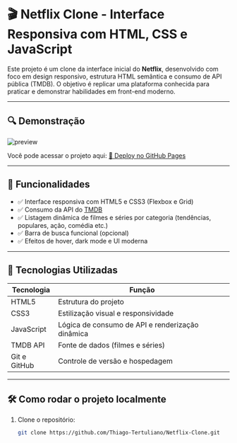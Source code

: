 # 🎬 Netflix Clone - Interface Responsiva com HTML, CSS e JavaScript

Este projeto é um clone da interface inicial do **Netflix**, desenvolvido com foco em design responsivo, estrutura HTML semântica e consumo de API pública (TMDB). O objetivo é replicar uma plataforma conhecida para praticar e demonstrar habilidades em front-end moderno.

---

## 🔍 Demonstração

![preview](https://i.imgur.com/NFQ17Zk.png) <!-- Substitua pelo seu link ou GIF se tiver -->

Você pode acessar o projeto aqui: [🔗 Deploy no GitHub Pages](https://seuusuario.github.io/netflix-clone)

---

## 🧪 Funcionalidades

- ✅ Interface responsiva com HTML5 e CSS3 (Flexbox e Grid)
- ✅ Consumo da API do [TMDB](https://www.themoviedb.org/documentation/api)
- ✅ Listagem dinâmica de filmes e séries por categoria (tendências, populares, ação, comédia etc.)
- ✅ Barra de busca funcional (opcional)
- ✅ Efeitos de hover, dark mode e UI moderna

---

## 🚀 Tecnologias Utilizadas

| Tecnologia | Função |
|------------|--------|
| HTML5      | Estrutura do projeto |
| CSS3       | Estilização visual e responsividade |
| JavaScript | Lógica de consumo de API e renderização dinâmica |
| TMDB API   | Fonte de dados (filmes e séries) |
| Git e GitHub | Controle de versão e hospedagem |

---

## 🛠️ Como rodar o projeto localmente

1. Clone o repositório:
   ```bash
   git clone https://github.com/Thiago-Tertuliano/Netflix-Clone.git
